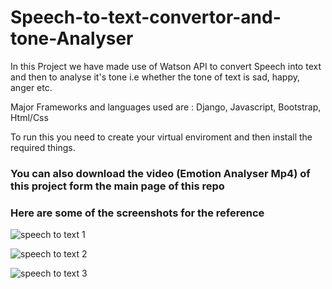 # Speech-to-text-convertor-and-tone-Analyser
In this Project we have made use of Watson API to convert Speech into text and then to analyse it's tone i.e whether the tone of text is sad, happy, anger etc.

Major Frameworks and languages used are : Django, Javascript, Bootstrap, Html/Css

To run this you need to create your virtual enviroment and then install the required things.

### You can also download the video (Emotion Analyser Mp4) of this project form the main page of this repo
### Here are some of the screenshots for the reference

![speech to text 1](https://user-images.githubusercontent.com/37772172/47526961-34d59600-d856-11e8-8b6f-8f1aae634df7.png)


![speech to text 2](https://user-images.githubusercontent.com/37772172/47527138-a57cb280-d856-11e8-96c5-d47877e50f10.png)


![speech to text 3](https://user-images.githubusercontent.com/37772172/47527177-baf1dc80-d856-11e8-9c7b-07df87af1131.png)
